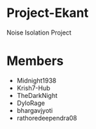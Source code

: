 # Project-Ekant
Noise Isolation Project

# Members
- Midnight1938
- Krish7-Hub
- TheDarkNight
- DyloRage
- bhargavjyoti
- rathoredeependra08
